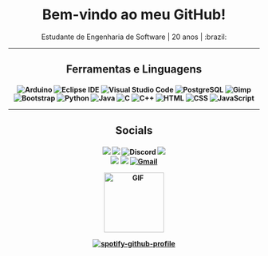 <h1 align="center">Bem-vindo ao meu GitHub!</h1>

<p align="center">Estudante de Engenharia de Software | 20 anos | :brazil:</p> 

---
<h2 align="center">Ferramentas e Linguagens</h2>
<h4 align="center">

![Arduino](https://img.shields.io/badge/-Arduino-00979D?style=for-the-badge&logo=Arduino&logoColor=white)
![Eclipse IDE](https://img.shields.io/badge/-Eclipse%20IDE-2C2255?style=for-the-badge&logo=EclipseIDE&logoColor=white)
![Visual Studio Code](https://img.shields.io/badge/-Visual%20Studio%20Code-007ACC?style=for-the-badge&logo=visual-studio-code&logoColor=white)
![PostgreSQL](https://img.shields.io/badge/-PostgreSQL-4169E1?style=for-the-badge&logo=PostgreSQL&logoColor=white)
![Gimp](https://img.shields.io/badge/-Gimp-5C5543?style=for-the-badge&logo=Gimp&logoColor=white)
![Bootstrap](https://img.shields.io/badge/-Bootstrap-7952B3?style=for-the-badge&logo=bootstrap&logoColor=white)
![Python](https://img.shields.io/badge/-Python-3776AB?style=for-the-badge&logo=python&logoColor=white)
![Java](https://img.shields.io/badge/-Java-007396?style=for-the-badge&logo=Java&logoColor=white)
![C](https://img.shields.io/badge/-C-A8B9CC?style=for-the-badge&logo=C&logoColor=white)
![C++](https://img.shields.io/badge/-C++-00599C?style=for-the-badge&logo=C%2B%2B&logoColor=white)
![HTML](https://img.shields.io/badge/-HTML-05122A?style=for-the-badge&logo=HTML5&logoColor=white)
![CSS](https://img.shields.io/badge/-CSS-05122A?style=for-the-badge&logo=CSS3&logoColor=white)
![JavaScript](https://img.shields.io/badge/-JavaScript-05122A?style=for-the-badge&logo=javascript&logoColor=white)

---
<h2 align="center">Socials</h2>
<h4 align="center">

<a href="https://anilist.co/user/Luscarvalho/"><img src="https://img.shields.io/badge/AniList-02A9FF?style=for-the-badge&logo=AniList&logoColor=white"/></a>
<a href="https://myanimelist.net/profile/LuscarvalhoO"><img src="https://img.shields.io/badge/MyAnimeList-2E51A2?style=for-the-badge&logo=MyAnimeList&logoColor=white"/></a>
![Discord](https://img.shields.io/badge/Luscarvalho%230101-5865F2?style=for-the-badge&logo=Discord&logoColor=white)
<a href="https://last.fm/user/lucaralhooo"><img src="https://img.shields.io/badge/Last.fm-D51007?style=for-the-badge&logo=last.fm&logoColor=white"/></a> \
<a href="https://instagram.com/luscarvalho.py"><img src="https://img.shields.io/badge/Instagram-E4405F?style=for-the-badge&logo=instagram&logoColor=white"/></a>
<a href="https://twitter.com/luscarvalhooo"><img src="https://img.shields.io/badge/Twitter-blue?style=for-the-badge&logo=twitter&logoColor=white"/></a>
<a href="luscarvalho999@gmail.com"><img alt="Gmail" src="https://img.shields.io/badge/Gmail-D14836?style=for-the-badge&logo=gmail&logoColor=white" /></a>

<img align="center" alt="GIF" height="120px" src="https://media.giphy.com/media/J5B1Y8QZnzXXbLQIBu/giphy.gif"/>  

[![spotify-github-profile](https://spotify-github-profile.vercel.app/api/view?uid=2126uubpa2lusvkax73kbi6vi&cover_image=true&theme=novatorem)](https://spotify-github-profile.vercel.app/api/view?uid=2126uubpa2lusvkax73kbi6vi&redirect=true)
